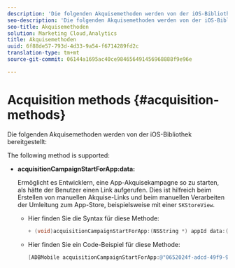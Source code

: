 ```yaml
---
description: 'Die folgenden Akquisemethoden werden von der iOS-Bibliothek bereitgestellt '
seo-description: 'Die folgenden Akquisemethoden werden von der iOS-Bibliothek bereitgestellt '
seo-title: Akquisemethoden
solution: Marketing Cloud,Analytics
title: Akquisemethoden
uuid: 6f88de57-793d-4d33-9a54-f6714289fd2c
translation-type: tm+mt
source-git-commit: 06144a1695ac40ce984656491456968888f9e96e

---
```



# Acquisition methods {#acquisition-methods}

Die folgenden Akquisemethoden werden von der iOS-Bibliothek bereitgestellt:

The following method is supported:

* **acquisitionCampaignStartForApp:data:**

   Ermöglicht es Entwicklern, eine App-Akquisekampagne so zu starten, als hätte der Benutzer einen Link aufgerufen. Dies ist hilfreich beim Erstellen von manuellen Akquise-Links und beim manuellen Verarbeiten der Umleitung zum App-Store, beispielsweise mit einer `SKStoreView`.

   * Hier finden Sie die Syntax für diese Methode:

      ```objective-c
      + (void)acquisitionCampaignStartForApp:(NSString *) appId data:(NSDictionary *)data; 
      ```

   * Hier finden Sie ein Code-Beispiel für diese Methode:

      ```objective-c
      [ADBMobile acquisitionCampaignStartForApp:@"0652024f-adcd-49f9-9bd7-2552a4564d2f" data:@{@"custom.key":@"value"}]; 
      ```


